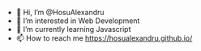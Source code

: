 - 👋 Hi, I’m @HosuAlexandru
- 👀 I’m interested in Web Development
- 🌱 I’m currently learning Javascript
- 📫 How to reach me https://hosualexandru.github.io/

<!---
HosuAlexandru/HosuAlexandru is a ✨ special ✨ repository because its `README.md` (this file) appears on your GitHub profile.
You can click the Preview link to take a look at your changes.
--->

